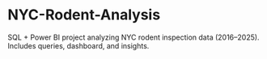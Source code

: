 # NYC-Rodent-Analysis
SQL + Power BI project analyzing NYC rodent inspection data (2016–2025). Includes queries, dashboard, and insights.
